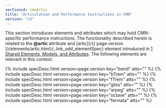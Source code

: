 ```yaml
---
sectionid: cmnArtic
title: "Articulation and Performance Instructions in CMN"
version: "v3"
---
```




This section introduces elements and attributes which may hold CMN-specific performance
instructions. The functionality described herein is related to the **@artic**
attribute and [artic](/{{ page.version }}/elements/artic.html){:.link_odd_elementSpec} element introduced in <a class="link_ptr" title="Shared Elements, Models, and Attributes" href="/{{ page.version }}/guidelines/shared.html">1 Shared Elements, Models, and Attributes</a>. The
following elements are relevant in this context:



{% include specDesc.html version=page.version key="bend" atts="" %}
{% include specDesc.html version=page.version key="bTrem" atts="" %}
{% include specDesc.html version=page.version key="fTrem" atts="" %}
{% include specDesc.html version=page.version key="gliss" atts="" %}
{% include specDesc.html version=page.version key="arpeg" atts="" %}
{% include specDesc.html version=page.version key="octave" atts="" %}
{% include specDesc.html version=page.version key="fermata" atts="" %}








